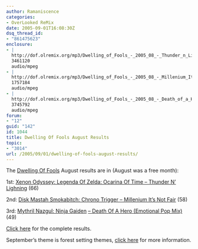 ```yaml
---
author: Ramaniscence
categories:
- OverLooked ReMix
date: 2005-09-01T16:08:30Z
dsq_thread_id:
- "861475623"
enclosure:
- |
  http://dof.olremix.org/mp3/Dwelling_of_Fools_-_2005_08_-_Thunder_n_Lightning.mp3
  3461120
  audio/mpeg
- |
  http://dof.olremix.org/mp3/Dwelling_of_Fools_-_2005_08_-_Millenium_It%27s_Not_Fair.mp3
  1757184
  audio/mpeg
- |
  http://dof.olremix.org/mp3/Dwelling_of_Fools_-_2005_08_-_Death_of_a_Hero_%28Emotional_Pop_Mix%29.mp3
  3745792
  audio/mpeg
forum:
- "12"
guid: "142"
id: 1044
title: Dwelling Of Fools August Results
topic:
- "3014"
url: /2005/09/01/dwelling-of-fools-august-results/
---
```


The <a href="http://dof.olremix.org/" target="_blank">Dwelling Of Fools</a> August results are in (August was a free month):

1st: <a href="http://dof.olremix.org/mp3/Dwelling_of_Fools_-_2005_08_-_Thunder_n_Lightning.mp3" target="_blank">Xenon Odyssey: Legenda Of Zelda: Ocarina Of Time &#8211; Thunder N&#8217; Lighning</a> (66)
  
2nd: <a href="http://dof.olremix.org/mp3/Dwelling_of_Fools_-_2005_08_-_Millenium_It%27s_Not_Fair.mp3" target="_blank">Disk Mastah Smokabitch: Chrono Trigger &#8211; Millenium It&#8217;s Not Fair</a> (58)

3rd: <a href="http://dof.olremix.org/mp3/Dwelling_of_Fools_-_2005_08_-_Death_of_a_Hero_%28Emotional_Pop_Mix%29.mp3" target="_blank">Mythril Nazgul: Ninja Gaiden</a> <a href="http://dof.olremix.org/mp3/Dwelling_of_Fools_-_2005_08_-_Death_of_a_Hero_%28Emotional_Pop_Mix%29.mp3" target="_blank">&#8211; Death Of A Hero (Emotional Pop Mix)</a> (49)

<a href="http://www.olremix.org/phpBB/viewtopic.php?t=637" target="_blank">Click here</a> for the complete results.

September&#8217;s theme is forest setting themes, <a href="http://www.olremix.org/phpBB/viewtopic.php?t=1000" target="_blank">click here</a> for more information.